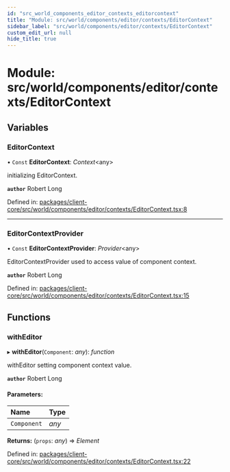 ```yaml
---
id: "src_world_components_editor_contexts_editorcontext"
title: "Module: src/world/components/editor/contexts/EditorContext"
sidebar_label: "src/world/components/editor/contexts/EditorContext"
custom_edit_url: null
hide_title: true
---
```


# Module: src/world/components/editor/contexts/EditorContext

## Variables

### EditorContext

• `Const` **EditorContext**: *Context*<any\>

initializing EditorContext.

**`author`** Robert Long

Defined in: [packages/client-core/src/world/components/editor/contexts/EditorContext.tsx:8](https://github.com/xr3ngine/xr3ngine/blob/a16a45d7e/packages/client-core/src/world/components/editor/contexts/EditorContext.tsx#L8)

___

### EditorContextProvider

• `Const` **EditorContextProvider**: *Provider*<any\>

EditorContextProvider used to access value of component context.

**`author`** Robert Long

Defined in: [packages/client-core/src/world/components/editor/contexts/EditorContext.tsx:15](https://github.com/xr3ngine/xr3ngine/blob/a16a45d7e/packages/client-core/src/world/components/editor/contexts/EditorContext.tsx#L15)

## Functions

### withEditor

▸ **withEditor**(`Component`: *any*): *function*

withEditor setting component context value.

**`author`** Robert Long

#### Parameters:

Name | Type |
:------ | :------ |
`Component` | *any* |

**Returns:** (`props`: *any*) => *Element*

Defined in: [packages/client-core/src/world/components/editor/contexts/EditorContext.tsx:22](https://github.com/xr3ngine/xr3ngine/blob/a16a45d7e/packages/client-core/src/world/components/editor/contexts/EditorContext.tsx#L22)

